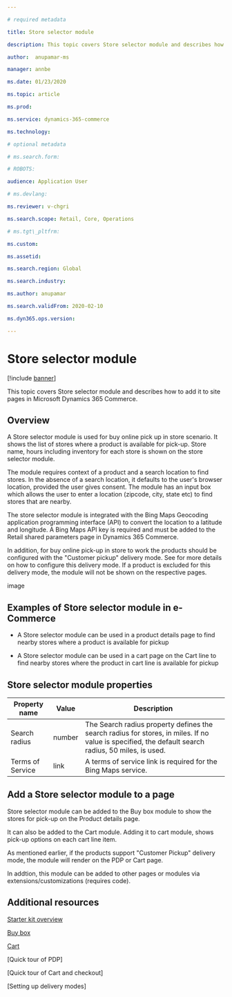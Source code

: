 ```yaml
---

# required metadata

title: Store selector module

description: This topic covers Store selector module and describes how to add it to site pages in Microsoft Dynamics 365 Commerce.

author:  anupamar-ms

manager: annbe

ms.date: 01/23/2020

ms.topic: article

ms.prod:

ms.service: dynamics-365-commerce

ms.technology:

# optional metadata

# ms.search.form:

# ROBOTS:

audience: Application User

# ms.devlang:

ms.reviewer: v-chgri

ms.search.scope: Retail, Core, Operations

# ms.tgt\_pltfrm:

ms.custom:

ms.assetid:

ms.search.region: Global

ms.search.industry:

ms.author: anupamar

ms.search.validFrom: 2020-02-10

ms.dyn365.ops.version:

---
```


# Store selector module



[!include [banner](includes/banner.md)]

This topic covers Store selector module and describes how to add it to site pages in Microsoft Dynamics 365 Commerce.

## Overview

A Store selector module is used for buy online pick up in store scenario. It shows the list of stores where a product is available for pick-up. Store name, hours including inventory for each store is shown on the store selector module.

The module requires context of a product and a search location to find stores. In the absence of a search location, it defaults to the user&#39;s browser location, provided the user gives consent. The module has an input box which allows the user to enter a location (zipcode, city, state etc) to find stores that are nearby.

The store selector module is integrated with the Bing Maps Geocoding application programming interface (API) to convert the location to a latitude and longitude. A Bing Maps API key is required and must be added to the Retail shared parameters page in Dynamics 365 Commerce.

In addition, for buy online pick-up in store to work the products should be configured with the &quot;Customer pickup&quot; delivery mode. See for more details on how to configure this delivery mode. If a product is excluded for this delivery mode, the module will not be shown on the respective pages.

image

## Examples of Store selector module in e-Commerce

- A Store selector module can be used in a product details page to find nearby stores where a product is available for pickup

- A Store selector module can be used in a cart page on the Cart line to find nearby stores where the product in cart line is available for pickup



## Store selector module properties

| Property name             | Value                 | Description |
|---------------------------|-----------------------|-------------|
| Search radius | number | The Search radius property defines the search radius for stores, in miles. If no value is specified, the default search radius, 50 miles, is used.|
|Terms of Service | link    |  A terms of service link is required for the Bing Maps service. |

## Add a Store selector module to a page

Store selector module can be added to the Buy box module to show the stores for pick-up on the Product details page.

It can also be added to the Cart module. Adding it to cart module, shows pick-up options on each cart line item.

As mentioned earlier, if the products support &quot;Customer Pickup&quot; delivery mode, the module will render on the PDP or Cart page.

In addtion, this module can be added to other pages or modules via extensions/customizations (requires code).

## Additional resources

[Starter kit overview](starter-kit-overview.md)

[Buy box](add-buybox.md)

[Cart](add-cart.md)

[Quick tour of PDP]

[Quick tour of Cart and checkout]

[Setting up delivery modes]
